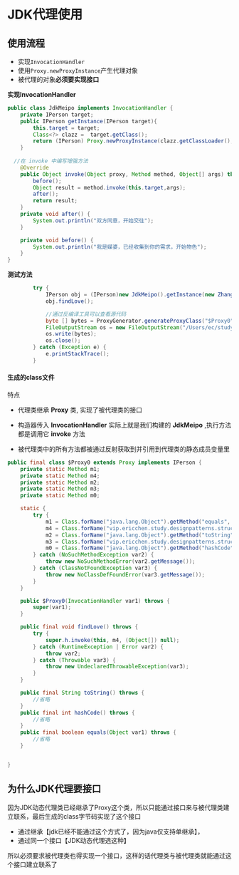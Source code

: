 # JDK代理使用

## 使用流程

- 实现`InvocationHandler `
- 使用`Proxy.newProxyInstance`产生代理对象
- 被代理的对象**必须要实现接口**

**实现InvocationHandler**

```java
public class JdkMeipo implements InvocationHandler {
    private IPerson target;
    public IPerson getInstance(IPerson target){
        this.target = target;
        Class<?> clazz =  target.getClass();
        return (IPerson) Proxy.newProxyInstance(clazz.getClassLoader(),clazz.getInterfaces(),this);
    }
  
  //在 invoke 中编写增强方法
    @Override
    public Object invoke(Object proxy, Method method, Object[] args) throws Throwable {
        before();
        Object result = method.invoke(this.target,args);
        after();
        return result;
    }
    private void after() {
        System.out.println("双方同意，开始交往");
    }

    private void before() {
        System.out.println("我是媒婆，已经收集到你的需求，开始物色");
    }
}

```

**测试方法**

```java
        try {
            IPerson obj = (IPerson)new JdkMeipo().getInstance(new Zhangsan());
            obj.findLove();

            //通过反编译工具可以查看源代码
            byte [] bytes = ProxyGenerator.generateProxyClass("$Proxy0",new Class[]{IPerson.class});
            FileOutputStream os = new FileOutputStream("/Users/ec/study/Notes/01-design-patterns/00-code/note-design-patterns/src/main/java/vip/ericchen/study/designpatterns/structural/proxy/dynamic/jdkproxy/$Proxy0.class");
            os.write(bytes);
            os.close();
        } catch (Exception e) {
            e.printStackTrace();
        }
```

#### 生成的class文件

特点

- 代理类继承 **Proxy** 类, 实现了被代理类的接口
- 构造器传入 **InvocationHandler** 实际上就是我们构建的 **JdkMeipo** ,执行方法都是调用它 **invoke** 方法

- 被代理类中的所有方法都被通过反射获取到并引用到代理类的静态成员变量里

```java
public final class $Proxy0 extends Proxy implements IPerson {
    private static Method m1;
    private static Method m4;
    private static Method m2;
    private static Method m3;
    private static Method m0;

    static {
        try {
            m1 = Class.forName("java.lang.Object").getMethod("equals", Class.forName("java.lang.Object"));
            m4 = Class.forName("vip.ericchen.study.designpatterns.structural.proxy.dynamic.jdkproxy.IPerson").getMethod("findLove");
            m2 = Class.forName("java.lang.Object").getMethod("toString");
            m3 = Class.forName("vip.ericchen.study.designpatterns.structural.proxy.dynamic.jdkproxy.IPerson").getMethod("buyInsure");
            m0 = Class.forName("java.lang.Object").getMethod("hashCode");
        } catch (NoSuchMethodException var2) {
            throw new NoSuchMethodError(var2.getMessage());
        } catch (ClassNotFoundException var3) {
            throw new NoClassDefFoundError(var3.getMessage());
        }
    }

    public $Proxy0(InvocationHandler var1) throws {
        super(var1);
    }

    public final void findLove() throws {
        try {
            super.h.invoke(this, m4, (Object[]) null);
        } catch (RuntimeException | Error var2) {
            throw var2;
        } catch (Throwable var3) {
            throw new UndeclaredThrowableException(var3);
        }
    }

    public final String toString() throws {
        //省略
    }
    public final int hashCode() throws {
        //省略
    }
    public final boolean equals(Object var1) throws {
        //省略
    }


}

```

## 为什么JDK代理要接口

因为JDK动态代理类已经继承了Proxy这个类，所以只能通过接口来与被代理类建立联系，最后生成的class字节码实现了这个接口

- 通过继承【jdk已经不能通过这个方式了，因为java仅支持单继承】，
- 通过同一个接口【JDK动态代理选这种】

所以必须要求被代理类也得实现一个接口，这样的话代理类与被代理类就能通过这个接口建立联系了



